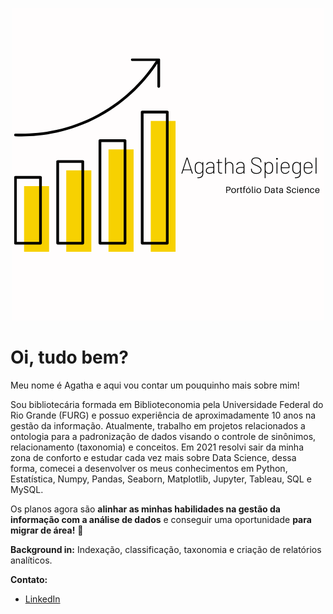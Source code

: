 
<p align="center">
  <img src="Logo_Agatha_Spiegel.png" >
</p>
                      
# Oi, tudo bem?

Meu nome é Agatha e aqui vou contar um pouquinho mais sobre mim! 


Sou bibliotecária formada em Biblioteconomia pela Universidade Federal do Rio Grande (FURG) e possuo experiência de aproximadamente 10 anos na gestão da informação. Atualmente, trabalho em projetos relacionados a ontologia para a padronização de dados visando o controle de sinônimos, relacionamento (taxonomia) e conceitos. Em 2021 resolvi sair da minha zona de conforto e estudar cada vez mais sobre Data Science, dessa forma, comecei a desenvolver os meus conhecimentos em Python, Estatística, Numpy, Pandas, Seaborn, Matplotlib, Jupyter, Tableau, SQL e MySQL. 

Os planos agora são **alinhar as minhas habilidades na gestão da informação com a análise de dados** e conseguir uma oportunidade **para migrar de área!** 💪



**Background in:** Indexação, classificação, taxonomia e criação de relatórios analíticos.



**Contato:**
* [LinkedIn](https://www.linkedin.com/in/agathaspiegel/)
